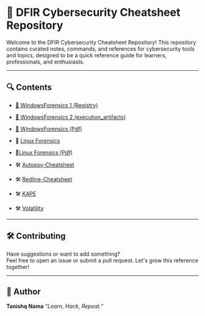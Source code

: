 # 📘 DFIR Cybersecurity Cheatsheet Repository

Welcome to the DFIR Cybersecurity Cheatsheet Repository! This repository contains curated notes, commands, and references for cybersecurity tools and topics, designed to be a quick reference guide for learners, professionals, and enthusiasts.

---

## 🔍 Contents

- [📄 WindowsForensics 1 (Registry)](./windows-forensic-1.md)
  
- [📄 WindowsForensics 2 (execution_artifacts)](./windows-forensic-2.md)
  
- [📕 WindowsForensics (Pdf)](./WindowsForensicsCheatsheet.pdf)  
  
- 📄 [Linux Forensics](./linux-forensics.md)

- 📘[Linux Forensics (Pdf)](./LinuxForensicsCheatsheet.pdf)
  
- 🛠️ [Autopsy-Cheatsheet](./Autopsy-Cheatsheet.md)
  
- 🛠️ [Redline-Cheatsheet](./Redline-Cheatsheet.md)

- 🛠️ [KAPE](./Kape.md)

- 🛠️ [Volatility](./volatility.md)

---

## 🛠️ Contributing

Have suggestions or want to add something?  
Feel free to open an issue or submit a pull request. Let's grow this reference together!

---

## 🧠 Author

**Tanishq Nama**
_“Learn, Hack, Repeat.”_
